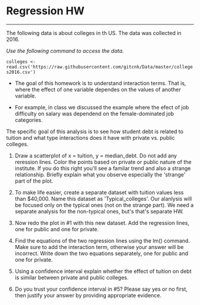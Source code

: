 # Regression HW

---


The following data is about colleges in th US. The data was collected in 2016.

*Use the following command to access the data.*

``colleges <- read.csv('https://raw.githubusercontent.com/gitcnk/Data/master/colleges2016.csv')``


* The goal of this homework is to understand interaction terms.  That is, where the effect of one variable dependes on the values of another variable.

* For example, in class we discussed the example where the efect of job difficulty  on salary was dependend on the female-dominated job categories.  


The specific goal of this analysis is to see how student debt is related to tuition and what type interactions does it have with private vs. public colleges.


1. Draw a scatterplot of x = tuition, y = median_debt.  Do not add any reression lines. Color the points based on private or public nature of the institute.  If you do this right you'll see a familar trend and also a  strange relationship.  Briefly explain what you observe especially the 'strange' part of the plot.


2. To make life easier, create a separate dataset with tuition values less than $40,000.
Name this dataset as 'Typical_colleges'.  Our alanlysis will be focused only on the typical ones (not on the strange part).  We need a separate analysis for the non-typical ones, but's that's separate HW.

3. Now redo the plot in #1 with this new dataset. Add the regression lines, one for public and one for private.


4. Find the equations of the two regression lines using the lm() command.  Make sure to add the interaction term, otherwise your answer will be incorrect.  Write down the two equations separately, one for public and one for private.


5. Using a confidence interval explain whether the effect of tuition on debt is similar between private and public colleges.


6. Do you trust your confidence interval in #5?  Please say yes or no first, then justify your answer by providing appropriate evidence.









